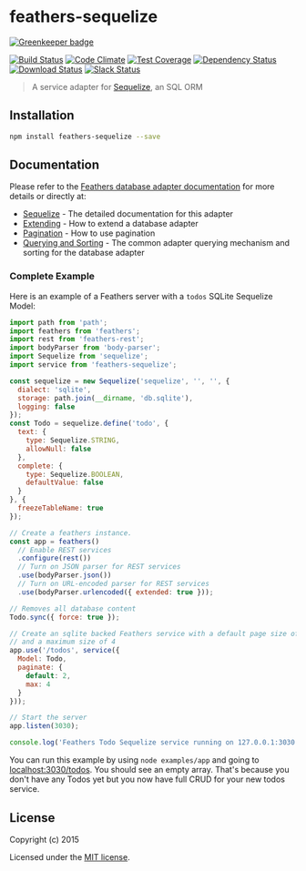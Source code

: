 # feathers-sequelize

[![Greenkeeper badge](https://badges.greenkeeper.io/feathersjs/feathers-sequelize.svg)](https://greenkeeper.io/)

[![Build Status](https://travis-ci.org/feathersjs/feathers-sequelize.png?branch=master)](https://travis-ci.org/feathersjs/feathers-sequelize)
[![Code Climate](https://codeclimate.com/github/feathersjs/feathers-sequelize.png)](https://codeclimate.com/github/feathersjs/feathers-sequelize)
[![Test Coverage](https://codeclimate.com/github/feathersjs/feathers-sequelize/badges/coverage.svg)](https://codeclimate.com/github/feathersjs/feathers-sequelize/coverage)
[![Dependency Status](https://img.shields.io/david/feathersjs/feathers-sequelize.svg?style=flat-square)](https://david-dm.org/feathersjs/feathers-sequelize)
[![Download Status](https://img.shields.io/npm/dm/feathers-sequelize.svg?style=flat-square)](https://www.npmjs.com/package/feathers-sequelize)
[![Slack Status](http://slack.feathersjs.com/badge.svg)](http://slack.feathersjs.com)

> A service adapter for [Sequelize](http://sequelizejs.com), an SQL ORM

## Installation

```bash
npm install feathers-sequelize --save
```

## Documentation

Please refer to the [Feathers database adapter documentation](https://docs.feathersjs.com/api/databases/common.html) for more details or directly at:

- [Sequelize](https://docs.feathersjs.com/api/databases/sequelize.html) - The detailed documentation for this adapter
- [Extending](https://docs.feathersjs.com/api/databases/common.html#extending-adapters) - How to extend a database adapter
- [Pagination](https://docs.feathersjs.com/api/databases/common.html#pagination) - How to use pagination
- [Querying and Sorting](https://docs.feathersjs.com/api/databases/querying.html) - The common adapter querying mechanism and sorting for the database adapter

### Complete Example

Here is an example of a Feathers server with a `todos` SQLite Sequelize Model:

```js
import path from 'path';
import feathers from 'feathers';
import rest from 'feathers-rest';
import bodyParser from 'body-parser';
import Sequelize from 'sequelize';
import service from 'feathers-sequelize';

const sequelize = new Sequelize('sequelize', '', '', {
  dialect: 'sqlite',
  storage: path.join(__dirname, 'db.sqlite'),
  logging: false
});
const Todo = sequelize.define('todo', {
  text: {
    type: Sequelize.STRING,
    allowNull: false
  },
  complete: {
    type: Sequelize.BOOLEAN,
    defaultValue: false
  }
}, {
  freezeTableName: true
});

// Create a feathers instance.
const app = feathers()
  // Enable REST services
  .configure(rest())
  // Turn on JSON parser for REST services
  .use(bodyParser.json())
  // Turn on URL-encoded parser for REST services
  .use(bodyParser.urlencoded({ extended: true }));

// Removes all database content
Todo.sync({ force: true });

// Create an sqlite backed Feathers service with a default page size of 2 items
// and a maximum size of 4
app.use('/todos', service({
  Model: Todo,
  paginate: {
    default: 2,
    max: 4
  }
}));

// Start the server
app.listen(3030);

console.log('Feathers Todo Sequelize service running on 127.0.0.1:3030');
```

You can run this example by using `node examples/app` and going to [localhost:3030/todos](http://localhost:3030/todos). You should see an empty array. That's because you don't have any Todos yet but you now have full CRUD for your new todos service.

## License

Copyright (c) 2015

Licensed under the [MIT license](LICENSE).
